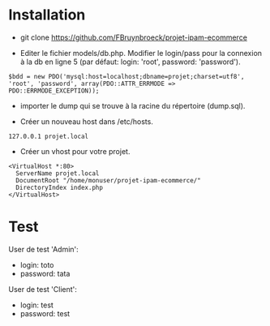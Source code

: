 Installation
============

- git clone https://github.com/FBruynbroeck/projet-ipam-ecommerce

- Editer le fichier models/db.php. Modifier le login/pass pour la connexion à la db en ligne 5 (par défaut: login: 'root', password: 'password').
```
$bdd = new PDO('mysql:host=localhost;dbname=projet;charset=utf8', 'root', 'password', array(PDO::ATTR_ERRMODE => PDO::ERRMODE_EXCEPTION));
```

- importer le dump qui se trouve à la racine du répertoire (dump.sql).

- Créer un nouveau host dans /etc/hosts.
```
127.0.0.1 projet.local
```

- Créer un vhost pour votre projet.
```
<VirtualHost *:80>
  ServerName projet.local
  DocumentRoot "/home/monuser/projet-ipam-ecommerce/"
  DirectoryIndex index.php
</VirtualHost>
```

Test
====

User de test 'Admin':
- login: toto
- password: tata

User de test 'Client':
- login: test
- password: test
